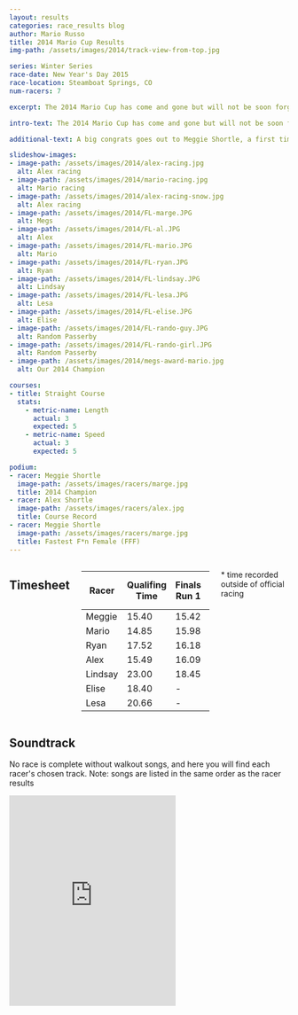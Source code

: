 ```yaml
---
layout: results
categories: race_results blog
author: Mario Russo
title: 2014 Mario Cup Results
img-path: /assets/images/2014/track-view-from-top.jpg

series: Winter Series
race-date: New Year's Day 2015
race-location: Steamboat Springs, CO
num-racers: 7

excerpt: The 2014 Mario Cup has come and gone but will not be soon forgotten. Despite the small turnout, a big hats-off to the entire SSBLA staff for putting on what will go down as the best Mario Cup to-date. A near-perfectly laid out track combined with cooperative weather over race week produced a consistent, competitive, and most importantly fun event.

intro-text: The 2014 Mario Cup has come and gone but will not be soon forgotten. Despite the small turnout, a big hats-off to the entire SSBLA staff for putting on what will go down as the best Mario Cup to-date. A near-perfectly laid out track combined cooperative weather over race week produced a consistent, competitive, and most importantly fun event. The crew gathered some fantastic event footage using the with the introduction of the overhead track camera. Following the official Mario Cup compeition, the SSBLA team rolled out finish-line speed detection and opened up the course for official Speed Trials, recording finishing speeds in excess of 25 mph.

additional-text: A big congrats goes out to Meggie Shortle, a first time winner and our 2014 Double Crown Champion, who set the tone for the entire event by laying down a scorching qualifying time her first run on the track. She followed suit on her first run of the finals and laid claim to the overall Championship honors as well as the FFF award. A notable mention goes out to the 'always a bridesmaid but never a bride' Mario Russo, who posted the fastest qualifying time but was unable to repeat the performance during finals and thus unable to land his first Mario Cup victory. Despite disappointing times in competition (only to him), perennial favorite Alex Shortle recorded the 2014 Course Record with a time of 14.43 seconds in after-hours racing.

slideshow-images:
- image-path: /assets/images/2014/alex-racing.jpg
  alt: Alex racing
- image-path: /assets/images/2014/mario-racing.jpg
  alt: Mario racing
- image-path: /assets/images/2014/alex-racing-snow.jpg
  alt: Alex racing
- image-path: /assets/images/2014/FL-marge.JPG
  alt: Megs
- image-path: /assets/images/2014/FL-al.JPG
  alt: Alex
- image-path: /assets/images/2014/FL-mario.JPG
  alt: Mario
- image-path: /assets/images/2014/FL-ryan.JPG
  alt: Ryan
- image-path: /assets/images/2014/FL-lindsay.JPG
  alt: Lindsay
- image-path: /assets/images/2014/FL-lesa.JPG
  alt: Lesa
- image-path: /assets/images/2014/FL-elise.JPG
  alt: Elise
- image-path: /assets/images/2014/FL-rando-guy.JPG
  alt: Random Passerby
- image-path: /assets/images/2014/FL-rando-girl.JPG
  alt: Random Passerby
- image-path: /assets/images/2014/megs-award-mario.jpg
  alt: Our 2014 Champion

courses:
- title: Straight Course
  stats:
    - metric-name: Length
      actual: 3
      expected: 5
    - metric-name: Speed
      actual: 3
      expected: 5

podium:
- racer: Meggie Shortle
  image-path: /assets/images/racers/marge.jpg
  title: 2014 Champion
- racer: Alex Shortle
  image-path: /assets/images/racers/alex.jpg
  title: Course Record
- racer: Meggie Shortle
  image-path: /assets/images/racers/marge.jpg
  title: Fastest F*n Female (FFF)
---
```

<div class="row">
    <div class="sixteen columns">
        <div class="underline-heading">
            <h2>Timesheet</h2>
        </div>
        <table
            class="table table-striped table-bordered">
            <thead>
                <tr>
                    <th>Racer</th>
                    <th>Qualifing Time</th>
                    <th>Finals Run 1</th>
                    <th>Finals Run 2</th>
                    <th>Finals Run 3</th>
                    <th>Best Final Run</th>
                    <th>Best Recorded Run</th>
                </tr>
            </thead>
            <tbody>
                <tr>
                    <td>Meggie</td>
                    <td>15.40</td>
                    <td>15.42</td>
                    <td>15.65</td>
                    <td>15.85</td>
                    <td>15.42</td>
                    <td>15.25 *</td>
                </tr>
                <tr>
                    <td>Mario</td>
                    <td>14.85</td>
                    <td>15.98</td>
                    <td>15.91</td>
                    <td>15.73</td>
                    <td>15.73</td>
                    <td>14.85</td>
                </tr>
                <tr>
                    <td>Ryan</td>
                    <td>17.52</td>
                    <td>16.18</td>
                    <td>15.64</td>
                    <td>15.56</td>
                    <td>15.56</td>
                    <td>15.40 *</td>
                </tr>
                <tr>
                    <td>Alex</td>
                    <td>15.49</td>
                    <td>16.09</td>
                    <td>15.81</td>
                    <td>17.03</td>
                    <td>15.81</td>
                    <td>14.43 *</td>
                </tr>
                <tr>
                    <td>Lindsay</td>
                    <td>23.00</td>
                    <td>18.45</td>
                    <td>17.87</td>
                    <td>19.22</td>
                    <td>17.87</td>
                    <td>17.87</td>
                </tr>
                <tr>
                    <td>Elise</td>
                    <td>18.40</td>
                    <td>-</td>
                    <td>-</td>
                    <td>-</td>
                    <td>-</td>
                    <td>18.40</td>
                </tr>
                <tr>
                    <td>Lesa</td>
                    <td>20.66</td>
                    <td>-</td>
                    <td>-</td>
                    <td>-</td>
                    <td>-</td>
                    <td>20.66</td>
                </tr>
            </tbody>
        </table>
        <p>* time recorded outside of official racing</p>
    </div>
</div>
<div class="row">
    <div class="two-thirds column">
        <div class="underline-heading">
            <h2>Soundtrack</h2>
        </div>
        <p>No race is complete without walkout songs, and here you will find each racer's chosen track. Note: songs are listed in the same order as the racer results</p>
        <iframe
            src="https://embed.spotify.com/?uri=spotify:user:dotmr:playlist:6PNd2cdHdFyeViIRA94uSn"
            width="300" height="380" frameborder="0"
            allowtransparency="true"></iframe>
    </div>
</div>
